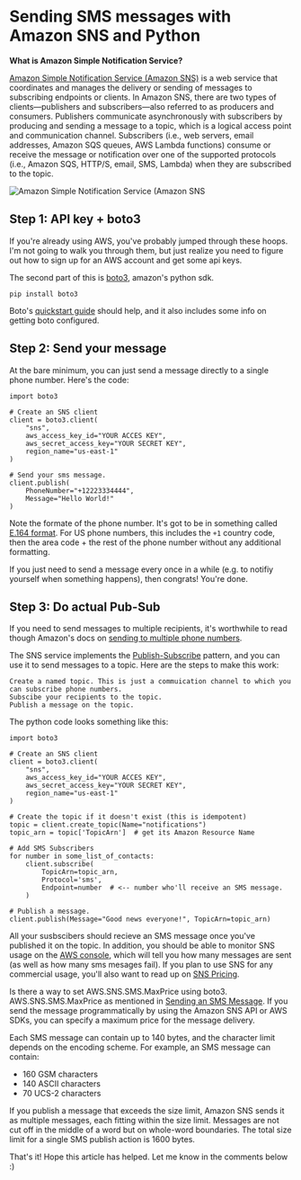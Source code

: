 # Sending SMS messages with Amazon SNS and Python
**What is Amazon Simple Notification Service?**

[Amazon Simple Notification Service (Amazon SNS)](https://aws.amazon.com/sns/) is a web service that coordinates and manages the delivery or sending of messages to subscribing endpoints or clients. In Amazon SNS, there are two types of clients—publishers and subscribers—also referred to as producers and consumers. Publishers communicate asynchronously with subscribers by producing and sending a message to a topic, which is a logical access point and communication channel. Subscribers (i.e., web servers, email addresses, Amazon SQS queues, AWS Lambda functions) consume or receive the message or notification over one of the supported protocols (i.e., Amazon SQS, HTTP/S, email, SMS, Lambda) when they are subscribed to the topic. 

![Amazon Simple Notification Service (Amazon SNS](https://docs.aws.amazon.com/sns/latest/dg/images/sns-how-works.png)

## Step 1: API key + boto3

If you're already using AWS, you've probably jumped through these hoops. I'm not going to walk you through them, but just realize you need to figure out how to sign up for an AWS account and get some api keys.

The second part of this is [boto3](https://aws.amazon.com/sdk-for-python/), amazon's python sdk.

```
pip install boto3
```

Boto's [quickstart guide](https://boto3.readthedocs.io/en/latest/guide/quickstart.html) should help, and it also includes some info on getting boto configured.

## Step 2: Send your message

At the bare minimum, you can just send a message directly to a single phone number. Here's the code:

```
import boto3

# Create an SNS client
client = boto3.client(
    "sns",
    aws_access_key_id="YOUR ACCES KEY",
    aws_secret_access_key="YOUR SECRET KEY",
    region_name="us-east-1"
)

# Send your sms message.
client.publish(
    PhoneNumber="+12223334444",
    Message="Hello World!"
)
```

Note the formate of the phone number. It's got to be in something called [E.164 format](https://en.wikipedia.org/wiki/E.164). For US phone numbers, this includes the ```+1``` country code, then the area code + the rest of the phone number without any additional formatting.

If you just need to send a message every once in a while (e.g. to notifiy yourself when something happens), then congrats! You're done.

## Step 3: Do actual Pub-Sub

If you need to send messages to multiple recipients, it's worthwhile to read though Amazon's docs on [sending to multiple phone numbers](http://docs.aws.amazon.com/sns/latest/dg/sms_publish-to-topic.html).

The SNS service implements the [Publish-Subscribe](https://en.wikipedia.org/wiki/Publish%E2%80%93subscribe_pattern) pattern, and you can use it to send messages to a topic. Here are the steps to make this work:

    Create a named topic. This is just a commuication channel to which you can subscribe phone numbers.
    Subscibe your recipients to the topic.
    Publish a message on the topic.

The python code looks something like this:

```
import boto3

# Create an SNS client
client = boto3.client(
    "sns",
    aws_access_key_id="YOUR ACCES KEY",
    aws_secret_access_key="YOUR SECRET KEY",
    region_name="us-east-1"
)

# Create the topic if it doesn't exist (this is idempotent)
topic = client.create_topic(Name="notifications")
topic_arn = topic['TopicArn']  # get its Amazon Resource Name

# Add SMS Subscribers
for number in some_list_of_contacts:
    client.subscribe(
        TopicArn=topic_arn,
        Protocol='sms',
        Endpoint=number  # <-- number who'll receive an SMS message.
    )

# Publish a message.
client.publish(Message="Good news everyone!", TopicArn=topic_arn)
```

All your susbscibers should recieve an SMS message once you've published it on the topic. In addition, you should be able to monitor SNS usage on the [AWS console](https://console.aws.amazon.com/), which will tell you how many messages are sent (as well as how many sms mesages fail). If you plan to use SNS for any commercial usage, you'll also want to read up on [SNS Pricing](https://aws.amazon.com/sns/pricing/).

Is there a way to set AWS.SNS.SMS.MaxPrice using boto3. AWS.SNS.SMS.MaxPrice as mentioned in [Sending an SMS Message](https://docs.aws.amazon.com/sns/latest/dg/sms_publish-to-phone.html). If you send the message programmatically by using the Amazon SNS API or AWS SDKs, you can specify a maximum price for the message delivery. 

Each SMS message can contain up to 140 bytes, and the character limit depends on the encoding scheme. For example, an SMS message can contain:

* 160 GSM characters
* 140 ASCII characters
* 70 UCS-2 characters

If you publish a message that exceeds the size limit, Amazon SNS sends it as multiple messages, each fitting within the size limit. Messages are not cut off in the middle of a word but on whole-word boundaries. The total size limit for a single SMS publish action is 1600 bytes. 

That's it! Hope this article has helped. Let me know in the comments below :)
